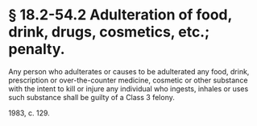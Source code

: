 # § 18.2-54.2 Adulteration of food, drink, drugs, cosmetics, etc.; penalty.

<p>Any person who adulterates or causes to be adulterated any food, drink, prescription or over-the-counter medicine, cosmetic or other substance with the intent to kill or injure any individual who ingests, inhales or uses such substance shall be guilty of a Class 3 felony.</p><p>1983, c. 129.</p>